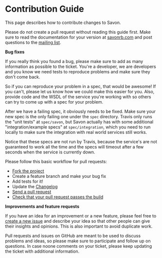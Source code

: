 # Contribution Guide

This page describes how to contribute changes to Savon.

Please do not create a pull request without reading this guide first.
Make sure to read the documentation for your version at [savonrb.com](http://savonrb.com/)
and post questions to the [mailing list](https://groups.google.com/forum/#!forum/savonrb).

**Bug fixes**

If you really think you found a bug, please make sure to add as many information as possible
to the ticket. You're a developer, we are developers and you know we need tests to reproduce
problems and make sure they don't come back.

So if you can reproduce your problem in a spec, that would be awesome! If you can't, please
let us know how we could make this easier for you. Also, provide code and the WSDL of the
service you're working with so others can try to come up with a spec for your problem.

After we have a failing spec, it obviously needs to be fixed. Make sure your new spec is the
only failing one under the `spec` directory. Travis only runs the "unit tests" at `spec/savon`,
but Savon actually has with some additional "integration/example specs" at `spec/integration`,
which you need to run locally to make sure the integration with real world services still works.

Notice that these specs are not run by Travis, because the service's are not guaranteed to work
all the time and the specs will timeout after a few seconds when the service is currently down.

Please follow this basic workflow for pull requests:

* [Fork the project](https://help.github.com/articles/fork-a-repo)
* Create a feature branch and make your bug fix
* Add tests for it!
* Update the [Changelog](https://github.com/savonrb/savon/blob/master/CHANGELOG.md)
* [Send a pull request](https://help.github.com/articles/using-pull-requests)
* [Check that your pull request passes the build](https://travis-ci.org/savonrb/savon/pull_requests)


**Improvements and feature requests**

If you have an idea for an improvement or a new feature, please feel free to
[create a new issue](https://github.com/savonrb/savon/issues/new) and describe your idea
so that other people can give their insights and opinions. This is also important to avoid
duplicate work.

Pull requests and issues on GitHub are meant to be used to discuss problems and ideas,
so please make sure to participate and follow up on questions. In case noone comments
on your ticket, please keep updating the ticket with additional information.
